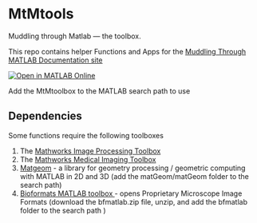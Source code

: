 # MtMtools

Muddling through Matlab — the toolbox. 

This repo contains helper Functions and Apps for the [Muddling Through MATLAB Documentation site](https://salcedoe.github.io/MtMdocs/)

[![Open in MATLAB Online](https://www.mathworks.com/images/responsive/global/open-in-matlab-online.svg)](https://matlab.mathworks.com/open/github/v1?repo=salcedoe/MtMtools)

Add the MtMtoolbox to the MATLAB search path to use

## Dependencies

Some functions require the following toolboxes

1. The [Mathworks Image Processing Toolbox](https://www.mathworks.com/help/images/index.html) 
2. The [Mathworks Medical Imaging Toolbox](https://www.mathworks.com/help/medical-imaging/index.html)
3. [Matgeom](https://github.com/mattools/matGeom) - a library for geometry processing / geometric computing with MATLAB in 2D and 3D (add the matGeom/matGeom folder to the search path)
4. [Bioformats MATLAB toolbox ](https://github.com/ome/bioformats/releases) - opens Proprietary Microscope Image Formats (download the bfmatlab.zip file, unzip, and add the bfmatlab folder to the search path )
